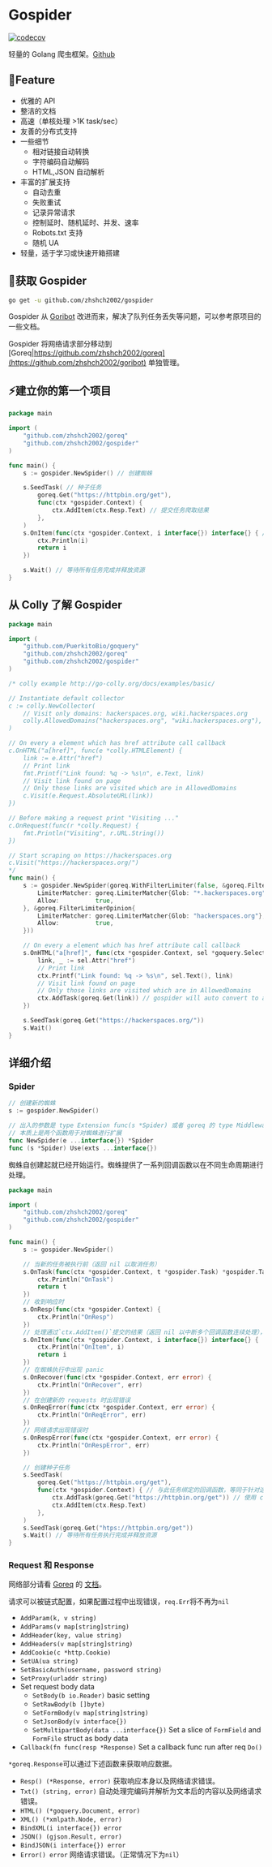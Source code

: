 # Gospider
[![codecov](https://codecov.io/gh/zhshch2002/gospider/branch/master/graph/badge.svg)](https://codecov.io/gh/zhshch2002/gospider)

轻量的 Golang 爬虫框架。[Github](https://github.com/zhshch2002/gospider)

## 🚀Feature
* 优雅的 API
* 整洁的文档
* 高速（单核处理 >1K task/sec）
* 友善的分布式支持
* 一些细节
  * 相对链接自动转换
  * 字符编码自动解码
  * HTML,JSON 自动解析
* 丰富的扩展支持
  * 自动去重
  * 失败重试
  * 记录异常请求
  * 控制延时、随机延时、并发、速率
  * Robots.txt 支持
  * 随机 UA
* 轻量，适于学习或快速开箱搭建

## 👜获取 Gospider
```sh
go get -u github.com/zhshch2002/gospider
```

Gospider 从 [Goribot](https://github.com/zhshch2002/goribot) 改进而来，解决了队列任务丢失等问题，可以参考原项目的一些文档。

Gospider 将网络请求部分移动到 [Goreq|https://github.com/zhshch2002/goreq](https://github.com/zhshch2002/goribot) 单独管理。

## ⚡建立你的第一个项目
```go
package main

import (
	"github.com/zhshch2002/goreq"
	"github.com/zhshch2002/gospider"
)

func main() {
    s := gospider.NewSpider() // 创建蜘蛛

    s.SeedTask( // 种子任务
        goreq.Get("https://httpbin.org/get"),
        func(ctx *gospider.Context) {
            ctx.AddItem(ctx.Resp.Text) // 提交任务爬取结果
        },
    )
    s.OnItem(func(ctx *gospider.Context, i interface{}) interface{} { // 收集并存储结果
        ctx.Println(i)
        return i
    })

    s.Wait() // 等待所有任务完成并释放资源
}
```

## 从 Colly 了解 Gospider
```go
package main

import (
	"github.com/PuerkitoBio/goquery"
	"github.com/zhshch2002/goreq"
	"github.com/zhshch2002/gospider"
)

/* colly example http://go-colly.org/docs/examples/basic/

// Instantiate default collector
c := colly.NewCollector(
	// Visit only domains: hackerspaces.org, wiki.hackerspaces.org
	colly.AllowedDomains("hackerspaces.org", "wiki.hackerspaces.org"),
)

// On every a element which has href attribute call callback
c.OnHTML("a[href]", func(e *colly.HTMLElement) {
	link := e.Attr("href")
	// Print link
	fmt.Printf("Link found: %q -> %s\n", e.Text, link)
	// Visit link found on page
	// Only those links are visited which are in AllowedDomains
	c.Visit(e.Request.AbsoluteURL(link))
})

// Before making a request print "Visiting ..."
c.OnRequest(func(r *colly.Request) {
	fmt.Println("Visiting", r.URL.String())
})

// Start scraping on https://hackerspaces.org
c.Visit("https://hackerspaces.org/")
*/
func main() {
	s := gospider.NewSpider(goreq.WithFilterLimiter(false, &goreq.FilterLimiterOpinion{
		LimiterMatcher: goreq.LimiterMatcher{Glob: "*.hackerspaces.org"},
		Allow:          true,
	}, &goreq.FilterLimiterOpinion{
		LimiterMatcher: goreq.LimiterMatcher{Glob: "hackerspaces.org"},
		Allow:          true,
	}))

	// On every a element which has href attribute call callback
	s.OnHTML("a[href]", func(ctx *gospider.Context, sel *goquery.Selection) {
		link, _ := sel.Attr("href")
		// Print link
		ctx.Printf("Link found: %q -> %s\n", sel.Text(), link)
		// Visit link found on page
		// Only those links are visited which are in AllowedDomains
		ctx.AddTask(goreq.Get(link)) // gospider will auto convert to absolute URL
	})

	s.SeedTask(goreq.Get("https://hackerspaces.org/"))
	s.Wait()
}
```

## 详细介绍
### Spider
```go
// 创建新的蜘蛛
s := gospider.NewSpider()

// 出入的参数是 type Extension func(s *Spider) 或者 goreq 的 type Middleware func(*Client, Handler) Handler
// 本质上是两个函数用于对蜘蛛进行扩展
func NewSpider(e ...interface{}) *Spider
func (s *Spider) Use(exts ...interface{})
```

蜘蛛自创建起就已经开始运行。蜘蛛提供了一系列回调函数以在不同生命周期进行处理。

```go
package main

import (
	"github.com/zhshch2002/goreq"
	"github.com/zhshch2002/gospider"
)

func main() {
	s := gospider.NewSpider()

	// 当新的任务被执行前（返回 nil 以取消任务）
	s.OnTask(func(ctx *gospider.Context, t *gospider.Task) *gospider.Task {
		ctx.Println("OnTask")
		return t
	})
	// 收到响应时
	s.OnResp(func(ctx *gospider.Context) {
		ctx.Println("OnResp")
	})
	// 处理通过`ctx.AddItem()`提交的结果（返回 nil 以中断多个回调函数连续处理），独立处理以减小对网络处理的阻塞
	s.OnItem(func(ctx *gospider.Context, i interface{}) interface{} {
		ctx.Println("OnItem", i)
		return i
	})
	// 在蜘蛛执行中出现 panic
	s.OnRecover(func(ctx *gospider.Context, err error) {
		ctx.Println("OnRecover", err)
	})
	// 在创建新的 requests 时出现错误
	s.OnReqError(func(ctx *gospider.Context, err error) {
		ctx.Println("OnReqError", err)
	})
	// 网络请求出现错误时
	s.OnRespError(func(ctx *gospider.Context, err error) {
		ctx.Println("OnRespError", err)
	})

	// 创建种子任务
	s.SeedTask(
		goreq.Get("https://httpbin.org/get"),
		func(ctx *gospider.Context) { // 与此任务绑定的回调函数，等同于针对这个请求的 OnResp。
			ctx.AddTask(goreq.Get("https://httpbin.org/get")) // 使用 ctx 创建的任务可以记录上一个请求的信息，再由其他扩展添加 Referer 等信息。
			ctx.AddItem(ctx.Resp.Text)
		},
	)
	s.SeedTask(goreq.Get("htps://httpbin.org/get"))
	s.Wait() // 等待所有任务执行完成并释放资源
}
```

### Request 和 Response
网络部分请看 [Goreq](https://github.com/zhshch2002/goreq) 的 [文档](https://wiki.imagician.net/goreq/)。

请求可以被链式配置，如果配置过程中出现错误，`req.Err`将不再为`nil`
* `AddParam(k, v string)`
* `AddParams(v map[string]string)`
* `AddHeader(key, value string)`
* `AddHeaders(v map[string]string)`
* `AddCookie(c *http.Cookie)`
* `SetUA(ua string)`
* `SetBasicAuth(username, password string)`
* `SetProxy(urladdr string)`
* Set request body data
    * `SetBody(b io.Reader)` basic setting
    * `SetRawBody(b []byte)`
    * `SetFormBody(v map[string]string)`
    * `SetJsonBody(v interface{})`
    * `SetMultipartBody(data ...interface{})` Set a slice of `FormField` and `FormFile` struct as body data
* `Callback(fn func(resp *Response)` Set a callback func run after req `Do()`

`*goreq.Response`可以通过下述函数来获取响应数据。
* `Resp() (*Response, error)` 获取响应本身以及网络请求错误。
* `Txt() (string, error)` 自动处理完编码并解析为文本后的内容以及网络请求错误。
* `HTML() (*goquery.Document, error)`
* `XML() (*xmlpath.Node, error)`
* `BindXML(i interface{}) error`
* `JSON() (gjson.Result, error)`
* `BindJSON(i interface{}) error`
* `Error() error` 网络请求错误。（正常情况下为`nil`）